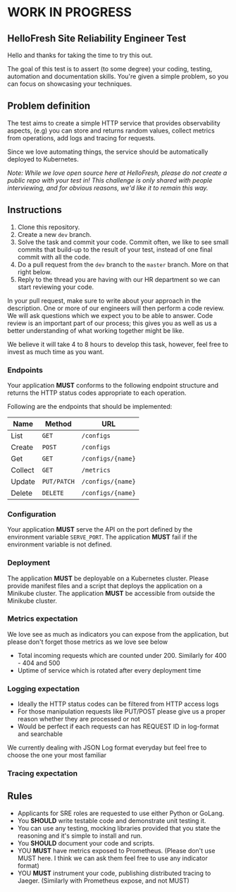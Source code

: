 # WORK IN PROGRESS #

## HelloFresh Site Reliability Engineer Test

Hello and thanks for taking the time to try this out.

The goal of this test is to assert (to some degree) your coding, testing, automation and documentation skills. You're given a simple problem, so you can focus on showcasing your techniques.

## Problem definition
The test aims to create a simple HTTP service that provides observability aspects, (e.g) you can store and returns random values, collect metrics from operations, add logs and tracing for requests.  

Since we love automating things, the service should be automatically deployed to Kubernetes.

_Note: While we love open source here at HelloFresh, please do not create a public repo with your test in! This challenge is only shared with people interviewing, and for obvious reasons, we'd like it to remain this way._

## Instructions

1. Clone this repository.
2. Create a new `dev` branch.
3. Solve the task and commit your code. Commit often, we like to see small commits that build-up to the result of your test, instead of one final commit with all the code.
4. Do a pull request from the `dev` branch to the `master` branch. More on that right below.
5. Reply to the thread you are having with our HR department so we can start reviewing your code.

In your pull request, make sure to write about your approach in the description. One or more of our engineers will then perform a code review.
We will ask questions which we expect you to be able to answer. Code review is an important part of our process;
this gives you as well as us a better understanding of what working together might be like.

We believe it will take 4 to 8 hours to develop this task, however, feel free to invest as much time as you want.

### Endpoints

Your application **MUST** conforms to the following endpoint structure and returns the HTTP status codes appropriate to each operation.

Following are the endpoints that should be implemented:

| Name   | Method      | URL
| ---    | ---         | ---
| List   | `GET`       | `/configs`
| Create | `POST`      | `/configs`
| Get    | `GET`       | `/configs/{name}`
| Collect| `GET`       | `/metrics`
| Update | `PUT/PATCH` | `/configs/{name}`
| Delete | `DELETE`    | `/configs/{name}`


### Configuration

Your application **MUST** serve the API on the port defined by the environment variable `SERVE_PORT`.
The application **MUST** fail if the environment variable is not defined.

### Deployment

The application **MUST** be deployable on a Kubernetes cluster. Please provide manifest files and a script that deploys the application on a Minikube cluster.
The application **MUST** be accessible from outside the Minikube cluster.


### Metrics expectation

We love see as much as indicators you can expose from the application, but please don't forget those metrics as we love see below
- Total incoming requests which are counted under 200. Similarly for 400 - 404 and 500
- Uptime of service which is rotated after every deployment time

### Logging expectation

- Ideally the HTTP status codes can be filtered from HTTP access logs
- For those manipulation requests like PUT/POST please give us a proper reason whether they are processed or not
- Would be perfect if each requests can has REQUEST ID in log-format and searchable

We currently dealing with JSON Log format everyday but feel free to choose the one your most familiar

### Tracing expectation

## Rules

-  Applicants for SRE roles are requested to use either Python or GoLang.
- You **SHOULD** write testable code and demonstrate unit testing it.
- You can use any testing, mocking libraries provided that you state the reasoning and it's simple to install and run.
- You **SHOULD** document your code and scripts.
- YOU **MUST** have metrics exposed to Prometheus. (Please don't use MUST here. I think we can ask them feel free to use any indicator format)
- YOU **MUST** instrument your code, publishing distributed tracing to Jaeger. (Similarly with Prometheus expose, and not MUST)
